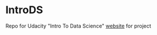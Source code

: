 # IntroDS
Repo for Udacity "Intro To Data Science"
[website](https://walter-cavinaw.github.io/IntroDS) for project
